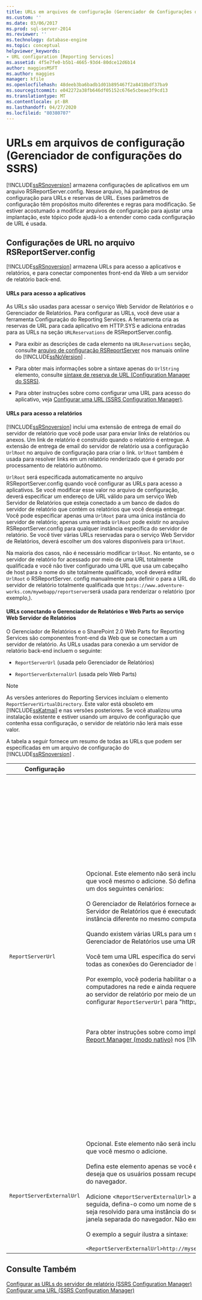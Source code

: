 ```yaml
---
title: URLs em arquivos de configuração (Gerenciador de Configurações do SSRS) | Microsoft Docs
ms.custom: ''
ms.date: 03/06/2017
ms.prod: sql-server-2014
ms.reviewer: ''
ms.technology: database-engine
ms.topic: conceptual
helpviewer_keywords:
- URL configuration [Reporting Services]
ms.assetid: 4f5e7fe0-b5b1-4665-93d4-80dce12d6b14
author: maggiesMSFT
ms.author: maggies
manager: kfile
ms.openlocfilehash: 48deeb3ba6badb1d01b895467f2a8418bdf37ba9
ms.sourcegitcommit: e042272a38fb646df05152c676e5cbeae3f9cd13
ms.translationtype: MT
ms.contentlocale: pt-BR
ms.lasthandoff: 04/27/2020
ms.locfileid: "80380707"
---
```

# <a name="urls-in-configuration-files--ssrs-configuration-manager"></a>URLs em arquivos de configuração (Gerenciador de configurações do SSRS)
  [!INCLUDE[ssRSnoversion](../../includes/ssrsnoversion-md.md)] armazena configurações de aplicativos em um arquivo RSReportServer.config. Nesse arquivo, há parâmetros de configuração para URLs e reservas de URL. Esses parâmetros de configuração têm propósitos muito diferentes e regras para modificação. Se estiver acostumado a modificar arquivos de configuração para ajustar uma implantação, este tópico pode ajudá-lo a entender como cada configuração de URL é usada.  
  
## <a name="url-settings-in-rsreportserverconfig-file"></a>Configurações de URL no arquivo RSReportServer.config  
 [!INCLUDE[ssRSnoversion](../../includes/ssrsnoversion-md.md)] armazena URLs para acesso a aplicativos e relatórios, e para conectar componentes front-end da Web a um servidor de relatório back-end.  
  
#### <a name="urls-for-application-access"></a>URLs para acesso a aplicativos  
 As URLs são usadas para acessar o serviço Web Servidor de Relatórios e o Gerenciador de Relatórios. Para configurar as URLs, você deve usar a ferramenta Configuração do Reporting Services. A ferramenta cria as reservas de URL para cada aplicativo em HTTP.SYS e adiciona entradas para as URLs na seção `URLReservations` de RSReportServer.config.  
  
-   Para exibir as descrições de cada elemento na `URLReservations` seção, consulte [arquivo de configuração RSReportServer](../report-server/rsreportserver-config-configuration-file.md) nos manuais online do [!INCLUDE[ssNoVersion](../../includes/ssnoversion-md.md)] .  
  
-   Para obter mais informações sobre a sintaxe apenas do `UrlString` elemento, consulte [sintaxe de reserva de URL &#40;Configuration Manager do SSRS&#41;](url-reservation-syntax-ssrs-configuration-manager.md).  
  
-   Para obter instruções sobre como configurar uma URL para acesso do aplicativo, veja [Configurar uma URL &#40;SSRS Configuration Manager&#41;](configure-a-url-ssrs-configuration-manager.md).  
  
#### <a name="urls-for-report-access"></a>URLs para acesso a relatórios  
 [!INCLUDE[ssRSnoversion](../../includes/ssrsnoversion-md.md)] inclui uma extensão de entrega de email do servidor de relatório que você pode usar para enviar links de relatórios ou anexos. Um link de relatório é construído quando o relatório é entregue. A extensão de entrega de email do servidor de relatório usa a configuração `UrlRoot` no arquivo de configuração para criar o link. `UrlRoot` também é usada para resolver links em um relatório renderizado que é gerado por processamento de relatório autônomo.  
  
 `UrlRoot` será especificada automaticamente no arquivo RSReportServer.config quando você configurar as URLs para acesso a aplicativos. Se você modificar esse valor no arquivo de configuração, deverá especificar um endereço de URL válido para um serviço Web Servidor de Relatórios que esteja conectado a um banco de dados do servidor de relatório que contém os relatórios que você deseja entregar. Você pode especificar apenas uma `UrlRoot` para uma única instância do servidor de relatório; apenas uma entrada `UrlRoot` pode existir no arquivo RSReportServer.config para qualquer instância específica do servidor de relatório. Se você tiver várias URLs reservadas para o serviço Web Servidor de Relatórios, deverá escolher um dos valores disponíveis para `UrlRoot`.  
  
 Na maioria dos casos, não é necessário modificar `UrlRoot`. No entanto, se o servidor de relatório for acessado por meio de uma URL totalmente qualificada e você não tiver configurado uma URL que usa um cabeçalho de host para o nome do site totalmente qualificado, você deverá editar `UrlRoot` o RSReportServer. config manualmente para definir o para a URL do servidor de relatório totalmente qualificada que `https://www.adventure-works.com/mywebapp/reportserver`será usada para renderizar o relatório (por exemplo,).  
  
#### <a name="urls-connecting-report-manager-and-web-parts-to-the-report-server-web-service"></a>URLs conectando o Gerenciador de Relatórios e Web Parts ao serviço Web Servidor de Relatórios  
 O Gerenciador de Relatórios e o SharePoint 2.0 Web Parts for Reporting Services são componentes front-end da Web que se conectam a um servidor de relatório. As URLs usadas para conexão a um servidor de relatório back-end incluem o seguinte:  
  
-   `ReportServerUrl` (usada pelo Gerenciador de Relatórios)  
  
-   `ReportServerExternalUrl` (usada pelo Web Parts)  
  
> [!NOTE]  
>  As versões anteriores do Reporting Services incluíam o elemento `ReportServerVirtualDirectory`. Este valor está obsoleto em [!INCLUDE[ssKatmai](../../includes/sskatmai-md.md)] e nas versões posteriores. Se você atualizou uma instalação existente e estiver usando um arquivo de configuração que contenha essa configuração, o servidor de relatório não lerá mais esse valor.  
  
 A tabela a seguir fornece um resumo de todas as URLs que podem ser especificadas em um arquivo de configuração do [!INCLUDE[ssRSnoversion](../../includes/ssrsnoversion-md.md)] .  
  
|Configuração|Uso|Descrição|  
|-------------|-----------|-----------------|  
|`ReportServerUrl`|Opcional. Este elemento não será incluído no arquivo RSReportServer.config a menos que você mesmo o adicione. Só defina este elemento se você estiver configurando um dos seguintes cenários:<br /><br /> O Gerenciador de Relatórios fornece acesso front-end da Web a um serviço Web Servidor de Relatórios que é executado em um computador diferente ou em uma instância diferente no mesmo computador.<br /><br /> Quando existem várias URLs para um servidor de relatório e você deseja que o Gerenciador de Relatórios use uma URL específica.<br /><br /> Você tem uma URL específica do servidor de relatório pela qual você deseja que todas as conexões do Gerenciador de Relatórios use.<br /><br /> Por exemplo, você poderia habilitar o acesso do Gerenciador de Relatórios a todos os computadores na rede e ainda requerer que o Gerenciador de Relatórios conecte-se ao servidor de relatório por meio de uma conexão local. Nesse caso, você pode configurar `ReportServerUrl` para "http://localhost/reportserver".<br /><br /> <br /><br /> Para obter instruções sobre como implementar esses cenários, consulte [configurar Report Manager &#40;modo nativo&#41;](../report-server/configure-web-portal.md) nos [!INCLUDE[ssNoVersion](../../includes/ssnoversion-md.md)] manuais online do.|Esse valor especifica uma URL para o serviço Web Servidor de Relatórios. Esse valor é lido pelo aplicativo Gerenciador de Relatórios durante a inicialização. Se esse valor for definido, o Gerenciador de Relatórios será conectado ao servidor de relatório que está especificado na URL.<br /><br /> Por padrão, o Gerenciador de Relatórios fornece acesso front-end da Web ao serviço Web Servidor de Relatórios que é executado na mesma instância do servidor de relatório que o Gerenciador de Relatórios. Entretanto, para usar o Gerenciador de Relatórios com um serviço Web Servidor de Relatórios que faz parte de outra instância ou é executado em uma instância em um computador diferente, é possível configurar essa URL de maneira a instruir o Gerenciador de Relatórios a conectar-se ao serviço Web Servidor de Relatórios externo.<br /><br /> Se um certificado SSL (Secure Sockets Layer) estiver instalado no servidor de relatório ao qual você está se conectando, o valor de `ReportServerUrl` deverá ser o nome do servidor que está registrado para esse certificado. Se você obtiver o erro "A conexão subjacente foi fechada: Não foi possível estabelecer uma relação de confiança para o canal de segurança SSL/TLS", defina `ReportServerUrl` como o nome de domínio totalmente qualificado do servidor para o qual o certificado SSL foi emitido. Por exemplo, se o certificado estiver registrado para **https:\//adventure-works.com.onlinesales**, a URL do servidor de relatórios seria **https:\//adventure-works.com.onlinesales/reportserver**.|  
|`ReportServerExternalUrl`|Opcional. Este elemento não será incluído no arquivo RSReportServer.config a menos que você mesmo o adicione.<br /><br /> Defina este elemento apenas se você estiver usando o SharePoint 2.0 Web Parts e deseja que os usuários possam recuperar um relatório e abri-lo em uma nova janela do navegador.<br /><br /> Adicione <`ReportServerExternalUrl`> abaixo do elemento `ReportServerUrl`> <e, em seguida, defina-o como um nome de servidor de relatório totalmente qualificado que seja resolvido para uma instância do servidor de relatório quando acessado em uma janela separada do navegador. Não exclua <`ReportServerUrl`>.<br /><br /> O exemplo a seguir ilustra a sintaxe:<br /><br /> `<ReportServerExternalUrl>http://myserver/reportserver</ReportServerExternalUrl>`|Este valor é usado pelo SharePoint 2.0 Web Parts.<br /><br /> Em versões anteriores, era recomendado configurar esse valor para implantar o Construtor de Relatórios em um servidor de relatório na Internet. Esse é um cenário de implantação não testado. Se você usava essa configuração para oferecer suporte de acesso à Internet ao Construtor de Relatórios, deverá considerar uma estratégia alternativa.|  
  
## <a name="see-also"></a>Consulte Também  
 [Configurar as URLs do servidor de relatório &#40;SSRS Configuration Manager&#41;](configure-report-server-urls-ssrs-configuration-manager.md)   
 [Configurar uma URL &#40;SSRS Configuration Manager&#41;](configure-a-url-ssrs-configuration-manager.md)  
  
  
